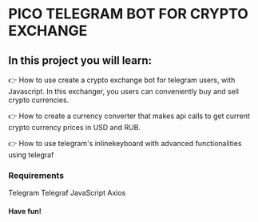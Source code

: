 #  PICO TELEGRAM BOT FOR CRYPTO EXCHANGE

## In this project you will learn:

👉  How to use create a crypto exchange bot for telegram users, with Javascript. In this exchanger, you users can conveniently buy and sell crypto currencies.

👉  How to create a currency converter that makes api calls to get current crypto currency prices in USD and RUB.

👉  How to use telegram's inlinekeyboard with advanced functionalities using telegraf


### Requirements
Telegram
Telegraf 
JavaScript
Axios

#### Have fun!
